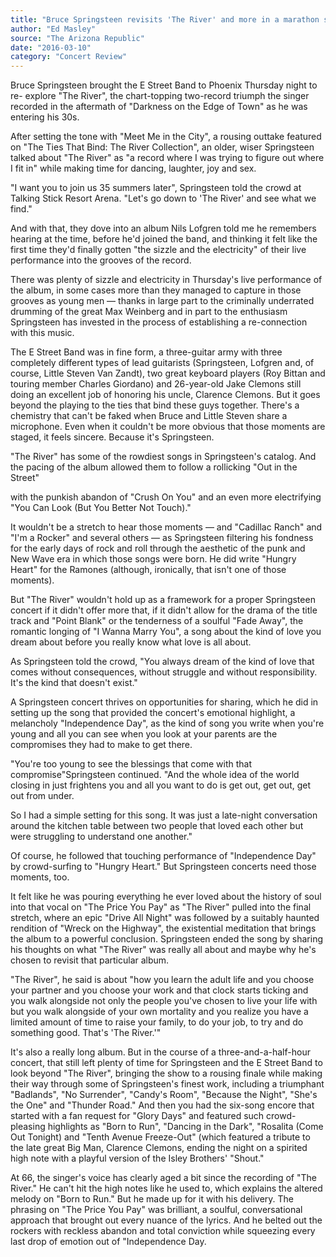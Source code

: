 ```yaml
---
title: "Bruce Springsteen revisits 'The River' and more in a marathon set"
author: "Ed Masley"
source: "The Arizona Republic"
date: "2016-03-10"
category: "Concert Review"
---
```


Bruce Springsteen brought the E Street Band to Phoenix Thursday night to re- explore "The River", the chart-topping two-record triumph the singer recorded in the aftermath of "Darkness on the Edge of Town" as he was entering his 30s.

After setting the tone with "Meet Me in the City", a rousing outtake featured on "The Ties That Bind: The River Collection", an older, wiser Springsteen talked about "The River" as "a record where I was trying to figure out where I fit in" while making time for dancing, laughter, joy and sex.

"I want you to join us 35 summers later", Springsteen told the crowd at Talking Stick Resort Arena. "Let's go down to 'The River' and see what we find."

And with that, they dove into an album Nils Lofgren told me he remembers hearing at the time, before he'd joined the band, and thinking it felt like the first time they'd finally gotten "the sizzle and the electricity" of their live performance into the grooves of the record.

There was plenty of sizzle and electricity in Thursday's live performance of the album, in some cases more than they managed to capture in those grooves as young men — thanks in large part to the criminally underrated drumming of the great Max Weinberg and in part to the enthusiasm Springsteen has invested in the process of establishing a re-connection with this music.

The E Street Band was in fine form, a three-guitar army with three completely different types of lead guitarists (Springsteen, Lofgren and, of course, Little Steven Van Zandt), two great keyboard players (Roy Bittan and touring member Charles Giordano) and 26-year-old Jake Clemons still doing an excellent job of honoring his uncle, Clarence Clemons. But it goes beyond the playing to the ties that bind these guys together. There's a chemistry that can't be faked when Bruce and Little Steven share a microphone. Even when it couldn't be more obvious that those moments are staged, it feels sincere. Because it's Springsteen.

"The River" has some of the rowdiest songs in Springsteen's catalog. And the pacing of the album allowed them to follow a rollicking "Out in the Street"

with the punkish abandon of "Crush On You" and an even more electrifying "You Can Look (But You Better Not Touch)."

It wouldn't be a stretch to hear those moments — and "Cadillac Ranch" and "I'm a Rocker" and several others — as Springsteen filtering his fondness for the early days of rock and roll through the aesthetic of the punk and New Wave era in which those songs were born. He did write "Hungry Heart" for the Ramones (although, ironically, that isn't one of those moments).

But "The River" wouldn't hold up as a framework for a proper Springsteen concert if it didn't offer more that, if it didn't allow for the drama of the title track and "Point Blank" or the tenderness of a soulful "Fade Away", the romantic longing of "I Wanna Marry You", a song about the kind of love you dream about before you really know what love is all about.

As Springsteen told the crowd, "You always dream of the kind of love that comes without consequences, without struggle and without responsibility. It's the kind that doesn't exist."

A Springsteen concert thrives on opportunities for sharing, which he did in setting up the song that provided the concert's emotional highlight, a melancholy "Independence Day", as the kind of song you write when you're young and all you can see when you look at your parents are the compromises they had to make to get there.

"You're too young to see the blessings that come with that compromise"Springsteen continued. "And the whole idea of the world closing in just frightens you and all you want to do is get out, get out, get out from under.

So I had a simple setting for this song. It was just a late-night conversation around the kitchen table between two people that loved each other but were struggling to understand one another."

Of course, he followed that touching performance of "Independence Day" by crowd-surfing to "Hungry Heart." But Springsteen concerts need those moments, too.

It felt like he was pouring everything he ever loved about the history of soul into that vocal on "The Price You Pay" as "The River" pulled into the final stretch, where an epic "Drive All Night" was followed by a suitably haunted rendition of "Wreck on the Highway", the existential meditation that brings the album to a powerful conclusion. Springsteen ended the song by sharing his thoughts on what "The River" was really all about and maybe why he's chosen to revisit that particular album.

"The River", he said is about "how you learn the adult life and you choose your partner and you choose your work and that clock starts ticking and you walk alongside not only the people you've chosen to live your life with but you walk alongside of your own mortality and you realize you have a limited amount of time to raise your family, to do your job, to try and do something good. That's 'The River.'"

It's also a really long album. But in the course of a three-and-a-half-hour concert, that still left plenty of time for Springsteen and the E Street Band to look beyond "The River", bringing the show to a rousing finale while making their way through some of Springsteen's finest work, including a triumphant "Badlands", "No Surrender", "Candy's Room", "Because the Night", "She's the One" and "Thunder Road." And then you had the six-song encore that started with a fan request for "Glory Days" and featured such crowd-pleasing highlights as "Born to Run", "Dancing in the Dark", "Rosalita (Come Out Tonight) and "Tenth Avenue Freeze-Out" (which featured a tribute to the late great Big Man, Clarence Clemons, ending the night on a spirited high note with a playful version of the Isley Brothers' "Shout."

At 66, the singer's voice has clearly aged a bit since the recording of "The River." He can't hit the high notes like he used to, which explains the altered melody on "Born to Run." But he made up for it with his delivery. The phrasing on "The Price You Pay" was brilliant, a soulful, conversational approach that brought out every nuance of the lyrics. And he belted out the rockers with reckless abandon and total conviction while squeezing every last drop of emotion out of "Independence Day.
